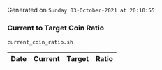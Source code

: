 Generated on `Sunday 03-October-2021 at 20:10:55`

### Current to Target Coin Ratio
`current_coin_ratio.sh`

Date|Current|Target|Ratio
---|---|---|---
